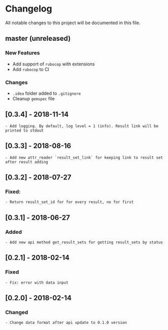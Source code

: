 # Changelog
All notable changes to this project will be documented in this file.

## master (unreleased)

### New Features

* Add support of `rubocop` with extensions
* Add `rubocop` to CI

### Changes

* `.idea` folder added to `.gitignore`
* Cleanup `gemspec` file

## [0.3.4] - 2018-11-14
    - Add logging. By default, log level = 1 (info). Result link will be printed to stdout
## [0.3.3] - 2018-08-16
    - Add new attr_reader `result_set_link` for keeping link to result set after result adding
## [0.3.2] - 2018-07-27
### Fixed:
    - Return result_set_id for for every result, no for first
## [0.3.1] - 2018-06-27
### Added
    - Add new api method get_result_sets for getting result_sets by status
## [0.2.1] - 2018-02-14
### Fixed
    - Fix: error with data input
## [0.2.0] - 2018-02-14
### Changed
    - Change data format after api update to 0.1.0 version